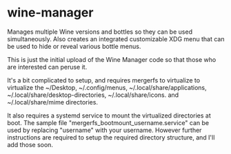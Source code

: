 # wine-manager
Manages multiple Wine versions and bottles so they can be used simultaneously. Also creates an integrated customizable XDG menu that can be used to hide or reveal various bottle menus.

This is just the initial upload of the Wine Manager code so that those who are interested can peruse it.

It's a bit complicated to setup, and requires mergerfs to virtualize to virtualize the ~/Desktop, ~/.config/menus, ~/.local/share/applications, ~/.local/share/desktop-directories, ~/.local/share/icons. and ~/.local/share/mime directories.

It also requires a  systemd service to mount the virtualized directories at boot. The sample file "mergerfs_bootmount_username.service" can be used by replacing "username" with your username. However further instructions are required to setup the required directory structure, and I'll add those soon.
